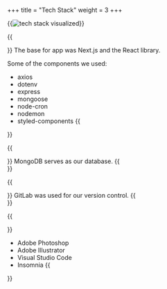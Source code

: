 +++
title = "Tech Stack"
weight = 3
+++

{{<image src="tech-stackv2.png" alt="tech stack visualized" caption="Our tech stack">}}

{{<section title="Next.js/React">}}
The base for app was Next.js and the React library.

Some of the components we used:
- axios
- dotenv
- express
- mongoose
- node-cron
- nodemon
- styled-components
{{</section>}}

{{<section title="MongoDB">}}
MongoDB serves as our database.
{{</section>}}

{{<section title="GitLab">}}
GitLab was used for our version control.
{{</section>}}

{{<section title="Tools">}}
- Adobe Photoshop
- Adobe Illustrator
- Visual Studio Code
- Insomnia
{{</section>}}

